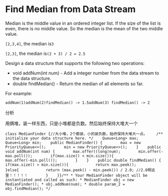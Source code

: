 # Find Median from Data Stream

Median is the middle value in an ordered integer list. If the size of the list is even, there is no middle value. So the median is the mean of the two middle value.

`[2,3,4]`, the median is`3`

`[2,3]`, the median is`(2 + 3) / 2 = 2.5`

Design a data structure that supports the following two operations:

* void addNum\(int num\) - Add a integer number from the data stream to the data structure.
* double findMedian\(\) - Return the median of all elements so far.

For example:

```text
addNum(1)addNum(2)findMedian() -> 1.5addNum(3) findMedian() -> 2
```

分析

用俩堆，装一样东西，只是小堆都是负数。然后始终保持大堆大一个

```text
class MedianFinder {//大小堆，2个都装，小的装负数，始终保持大堆大一点。    /** initialize your data structure here. */    Queue<Long> max;    Queue<Long> min;    public MedianFinder() {        max = new PriorityQueue<>();        min = new PriorityQueue<>();    }    public void addNum(int num) {        max.offer((long)num);        min.offer(-max.poll());        if(max.size() < min.size()){            max.offer(-min.poll());        }    }    public double findMedian() {        if(max.size() > min.size()){            return max.peek();        }else{            return (max.peek() - min.peek()) / 2.0; //2.0啊这里！！！！！        }    }}/** * Your MedianFinder object will be instantiated and called as such: * MedianFinder obj = new MedianFinder(); * obj.addNum(num); * double param_2 = obj.findMedian(); */
```

